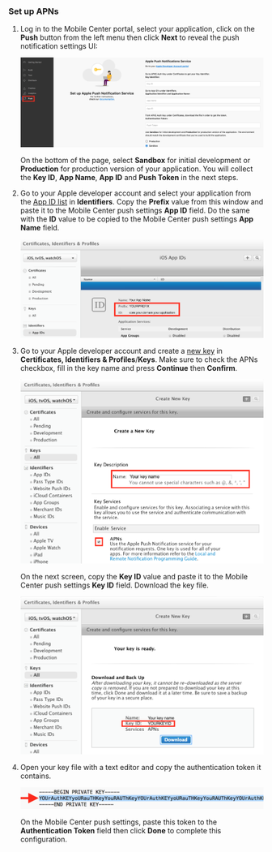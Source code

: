 ### Set up APNs

1. Log in to the Mobile Center portal, select your application, click on the **Push** button from the left menu then click **Next** to reveal the push notification settings UI:

    ![mobile-center-push-settings](images/ios-push-settings-mc-portal.png)

    On the bottom of the page, select **Sandbox** for initial development or **Production** for production version of your application. You will collect the **Key ID**, **App Name**, **App ID** and **Push Token** in the next steps.

2. Go to your Apple developer account and select your application from the [App ID list](https://developer.apple.com/account/ios/identifier/bundle) in **Identifiers**. Copy the **Prefix** value from this window and paste it to the Mobile Center push settings **App ID** field. Do the same with the **ID** value to be copied to the Mobile Center push settings **App Name** field.

    ![apple-dev-center-app-id](images/ios-app-id-apple-portal.png)

3. Go to your Apple developer account and create a [new key](https://developer.apple.com/account/ios/authkey/create) in **Certificates, Identifiers & Profiles**/**Keys**. Make sure to check the APNs checkbox, fill in the key name and press **Continue** then **Confirm**.

    ![apple-dev-center-new-auth-key](images/ios-new-auth-key-apple-portal.png)

    On the next screen, copy the **Key ID** value and paste it to the Mobile Center push settings **Key ID** field. Download the key file.

    ![apple-dev-center-confirm-auth-key](images/ios-confirm-auth-key-apple-portal.png)

4. Open your key file with a text editor and copy the authentication token it contains.

    ![auth-key-file](images/ios-auth-key-file.png)

    On the Mobile Center push settings, paste this token to the **Authentication Token** field then click **Done** to complete this configuration.
